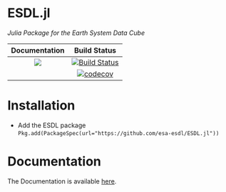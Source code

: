 # ESDL.jl

*Julia Package for the Earth System Data Cube*

| **Documentation**                                                                                                        | **Build Status**                                                                                |
|:-------------------------------------------------------------------------------:|:-----------------------------------------------------------------------------------------------:|
| [![](https://img.shields.io/badge/docs-latest-blue.svg)](https://esa-esdl.github.io/ESDL.jl/latest) | [![Build Status](https://travis-ci.org/esa-esdl/ESDL.jl.svg?branch=master)](https://travis-ci.org/esa-esdl/ESDL.jl)|
| | [![codecov][codecov-img]](https://codecov.io/github/esa-esdl/ESDL.jl?branch=master)

[codecov-img]: https://img.shields.io/codecov/c/github/esa-esdl/ESDL.jl/master.svg?label=codecov
# Installation

- Add the ESDL package
`Pkg.add(PackageSpec(url="https://github.com/esa-esdl/ESDL.jl"))`

# Documentation

The Documentation is available [here](https://esa-esdl.github.io/ESDL.jl/latest).
